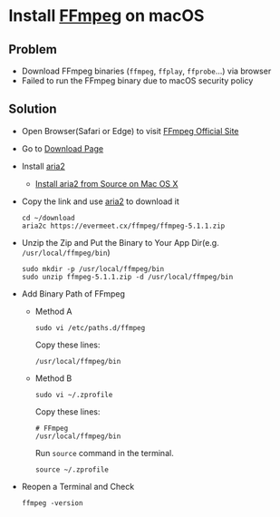 # Install [FFmpeg](http://ffmpeg.org/) on macOS

## Problem
* Download FFmpeg binaries (`ffmpeg`, `ffplay`, `ffprobe`...) via browser
* Failed to run the FFmpeg binary due to macOS security policy

## Solution
* Open Browser(Safari or Edge) to visit [FFmpeg Official Site](http://ffmpeg.org/)
* Go to [Download Page](https://evermeet.cx/ffmpeg/)
* Install [aria2](https://github.com/aria2/aria2/)
  * [Install aria2 from Source on Mac OS X](https://github.com/northbright/Notes/blob/master/aria2/install-aria2-from-source-on-mac-os-x.md)
* Copy the link and use [aria2](https://github.com/aria2/aria2/) to download it 

  ```
  cd ~/download
  aria2c https://evermeet.cx/ffmpeg/ffmpeg-5.1.1.zip
  ```
* Unzip the Zip and Put the Binary to Your App Dir(e.g. `/usr/local/ffmpeg/bin`)

  ```
  sudo mkdir -p /usr/local/ffmpeg/bin
  sudo unzip ffmpeg-5.1.1.zip -d /usr/local/ffmpeg/bin
  ```

* Add Binary Path of FFmpeg

  * Method A
  
    ```
    sudo vi /etc/paths.d/ffmpeg
    ```
    Copy these lines:
    ```
    /usr/local/ffmpeg/bin
    ```

  * Method B
    
    ```
    sudo vi ~/.zprofile
    ```

    Copy these lines:
    ```
    # FFmpeg
    /usr/local/ffmpeg/bin
    ```

    Run `source` command in the terminal.
    ```
    source ~/.zprofile
    ```

* Reopen a Terminal and Check

  ```
  ffmpeg -version
  ```
